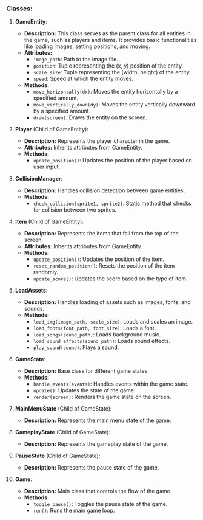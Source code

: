 ### Classes:

1. **GameEntity**:
   - **Description:** This class serves as the parent class for all entities in the game, such as players and items. It provides basic functionalities like loading images, setting positions, and moving.
   - **Attributes:**
     - `image_path`: Path to the image file.
     - `position`: Tuple representing the (x, y) position of the entity.
     - `scale_size`: Tuple representing the (width, height) of the entity.
     - `speed`: Speed at which the entity moves.
   - **Methods:**
     - `move_horizontally(dx)`: Moves the entity horizontally by a specified amount.
     - `move_vertically_down(dy)`: Moves the entity vertically downward by a specified amount.
     - `draw(screen)`: Draws the entity on the screen.

2. **Player** (Child of GameEntity):
   - **Description:** Represents the player character in the game.
   - **Attributes:** Inherits attributes from GameEntity.
   - **Methods:**
     - `update_position()`: Updates the position of the player based on user input.

3. **CollisionManager**:
   - **Description:** Handles collision detection between game entities.
   - **Methods:**
     - `check_collision(sprite1, sprite2)`: Static method that checks for collision between two sprites.

4. **Item** (Child of GameEntity):
   - **Description:** Represents the items that fall from the top of the screen.
   - **Attributes:** Inherits attributes from GameEntity.
   - **Methods:**
     - `update_position()`: Updates the position of the item.
     - `reset_random_position()`: Resets the position of the item randomly.
     - `update_score()`: Updates the score based on the type of item.

5. **LoadAssets**:
   - **Description:** Handles loading of assets such as images, fonts, and sounds.
   - **Methods:**
     - `load_img(image_path, scale_size)`: Loads and scales an image.
     - `load_fonts(font_path, font_size)`: Loads a font.
     - `load_songs(sound_path)`: Loads background music.
     - `load_sound_effects(sound_path)`: Loads sound effects.
     - `play_sound(sound)`: Plays a sound.

6. **GameState**:
   - **Description:** Base class for different game states.
   - **Methods:**
     - `handle_events(events)`: Handles events within the game state.
     - `update()`: Updates the state of the game.
     - `render(screen)`: Renders the game state on the screen.

7. **MainMenuState** (Child of GameState):
   - **Description:** Represents the main menu state of the game.

8. **GameplayState** (Child of GameState):
   - **Description:** Represents the gameplay state of the game.

9. **PauseState** (Child of GameState):
   - **Description:** Represents the pause state of the game.

10. **Game**:
    - **Description:** Main class that controls the flow of the game.
    - **Methods:**
      - `toggle_pause()`: Toggles the pause state of the game.
      - `run()`: Runs the main game loop.